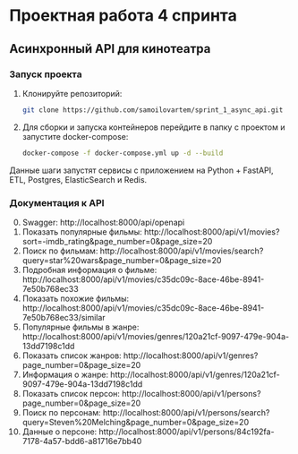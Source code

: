 # Проектная работа 4 спринта
## Асинхронный API для кинотеатра

### Запуск проекта

1. Клонируйте репозиторий:

    ```sh
    git clone https://github.com/samoilovartem/sprint_1_async_api.git
    ```

2. Для сборки и запуска контейнеров перейдите в папку с проектом и запустите docker-compose:

    ```sh
    docker-compose -f docker-compose.yml up -d --build
    ```
Данные шаги запустят сервисы с приложением на Python + FastAPI, ETL, Postgres, ElasticSearch и Redis.


### Документация к API

0. Swagger: http://localhost:8000/api/openapi
1. Показать популярные фильмы: http://localhost:8000/api/v1/movies?sort=-imdb_rating&page_number=0&page_size=20
2. Поиск по фильмам: http://localhost:8000/api/v1/movies/search?query=star%20wars&page_number=0&page_size=20
3. Подробная информация о фильме: http://localhost:8000/api/v1/movies/c35dc09c-8ace-46be-8941-7e50b768ec33
4. Показать похожие фильмы: http://localhost:8000/api/v1/movies/c35dc09c-8ace-46be-8941-7e50b768ec33/similar
5. Популярные фильмы в жанре: http://localhost:8000/api/v1/movies/genres/120a21cf-9097-479e-904a-13dd7198c1dd
6. Показать список жанров: http://localhost:8000/api/v1/genres?page_number=0&page_size=20
7. Информация о жанре: http://localhost:8000/api/v1/genres/120a21cf-9097-479e-904a-13dd7198c1dd
8. Показать список персон: http://localhost:8000/api/v1/persons?page_number=0&page_size=20
9. Поиск по персонам: http://localhost:8000/api/v1/persons/search?query=Steven%20Melching&page_number=0&page_size=20
10. Данные о персоне: http://localhost:8000/api/v1/persons/84c192fa-7178-4a57-bdd6-a81716e7bb40



